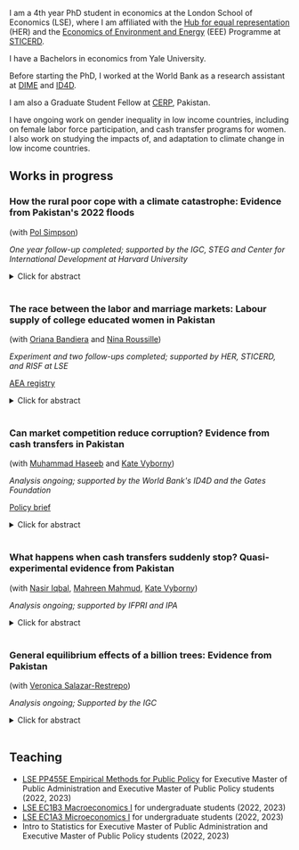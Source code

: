I am a 4th year PhD student in economics at the London School of Economics (LSE), where I am affiliated with the [Hub for equal representation](https://www.hubequalrep.org) (HER) and the [Economics of Environment and Energy](https://sticerd.lse.ac.uk/_new/research/economics-environment-energy/default.asp) (EEE) Programme at [STICERD](https://sticerd.lse.ac.uk).

I have a Bachelors in economics from Yale University.

Before starting the PhD, I worked at the World Bank as a research assistant at [DIME](https://www.worldbank.org/en/research/dime) and [ID4D](https://id4d.worldbank.org).

I am also a Graduate Student Fellow at [CERP](https://www.cerp.org.pk), Pakistan.

I have ongoing work on gender inequality in low income countries, including on female labor force participation, and cash transfer programs for women. I also work on studying the impacts of, and adaptation to climate change in low income countries.

## Works in progress 

###  How the rural poor cope with a climate catastrophe: Evidence from Pakistan's 2022 floods
(with [Pol Simpson](https://www.lse.ac.uk/economics/people/research-students/polly-simpson))

_One year follow-up completed; supported by the IGC, STEG and Center for International Development at Harvard University_

<details>

<summary>Click for abstract</summary>

Extreme weather events are increasingly common as a result of climate change. Yet little is known about how exceptional climate shocks affect the lives of those most vulnerable to them, or about the barriers they face to moving out of harm's way. In this project, we study the effects of the 2022 flooding in Pakistan, which has affected 33 million households and left one third of the country under water. We leverage pre- and post-flood panel data on a random sample of 5,000 low-income, rural households across 6 districts of Sindh, who vary in their local exposure to the 2022 floods. We study (i) how floods impact these households, (ii) what decisions they make to cope with the immediate consequences of this shock, and (iii) what forces shape their forward-looking adaptation decisions. We exploit plausibly random local variation in flood water inundation – i.e., precipitation interacted with topography – conditional on historical likelihood of inundation and district fixed effects. Our outcomes include flood damages (e.g. loss of income or assets, health impacts, and disruption of social networks and trade), coping strategies (e.g. drawdown of savings, sale of assets, new loans, increased labour supply, changes to educational or nuturitional investments) and adaptation (e.g. diversification of networks or assets, and migration). 

</details>

<br />


### The race between the labor and marriage markets: Labour supply of college educated women in Pakistan
(with [Oriana Bandiera](https://www.orianabandiera.net) and [Nina Roussille](http://ninaroussille.github.io/))

_Experiment and two follow-ups completed; supported by HER, STICERD, and RISF at LSE_

[AEA registry](https://www.socialscienceregistry.org/trials/11298)

<details>

  <summary>Click for abstract</summary>  
 
Over the past 25 years, while access to college education has increased for women in Pakistan, female labor force participation (FLFP) has remained stagnant; only 33% of college-educated women participate in the labor force. In June 2022, we surveyed the entire graduating
cohort (2,200 students) of a large private university in Lahore. Strikingly, we found that virtually all female
students intended to work after college, and believed themselves to be about as likely as their male peers
to find a job within 6 months. However, 6 months later, only 48% of female students were in the labor
force and only 34% were gainfully employed. In contrast, 85% of men were in the labor force and 60% of
them were employed. This is despite the fact that women on average had a higher GPA, and conditional on
applying, received job offers at the same rate as men. We test one potential channel explaining why women’s LFP falls short of
their expectations: the timing of their job applications. Specifically, we test whether encouraging women to
apply to jobs right after graduation leads to higher LFP. At baseline, we observed that while men’s labor market outcomes do not depend on the timing of their applications, women’s chances of LFP and employment double if they started applying to jobs earlier. However, most students – especially women – did not start applying to jobs until a few months after graduation. Meanwhile, women
started receiving marriage offers shortly after graduating and reported growing pressure from their families to consider these offers imminently. If marriage offers arrive faster than job offers – and women get engaged or married before they start work – they may never work. Conversely, if a woman is already employed when she enters the marriage market, she is
unlikely to receive offers from men who find a working woman unsuitable, thus shifting the composition of
marriage offers in favor of sustained FLFP. To test how the timing of job search affects FLFP, we are running this experiment with 2,100 students graduating from Pakistan’s largest (public) university.
</details>

<br />

### Can market competition reduce corruption? Evidence from cash transfers in Pakistan 
(with [Muhammad Haseeb](https://sites.google.com/view/mhaseeb) and [Kate Vyborny](https://sites.google.com/site/kvyborny/home))

_Analysis ongoing; supported by the World Bank's ID4D and the Gates Foundation_

[Policy brief](https://documents1.worldbank.org/curated/en/099155004142238180/pdf/P1763410d1e1af00108e170e5754d04fed9.pdf)

<details>

  <summary>Click for abstract</summary>	
	
  We study whether market competition between public officials can reduce corruption. We exploit exogenous changes to the market structure of payment delivery agents in Pakistan's Benazir Income Support Programme to assess impacts on corruption in the delivery of these cash transfers. We find that a payment reform that led to exclusive reliance on payment delivery agents increased reports of side payments paid involuntarily to access the cash transfer. However, higher market competition between these rent-seeking agents reduced extensive and intensive margin demand for bribes. 
</details>	
<br />
	
### What happens when cash transfers suddenly stop? Quasi-experimental evidence from Pakistan
(with [Nasir Iqbal](https://nasiriqbal.com.pk), [Mahreen Mahmud](https://sites.google.com/site/mahreenmahmudsite/home?authuser=0), [Kate Vyborny](https://sites.google.com/site/kvyborny/home))

_Analysis ongoing; supported by IFPRI and IPA_
  
<details>

  <summary>Click for abstract</summary>  
 
  A growing body of evidence shows mostly positive impacts of cash transfers for women on a range of outcomes. However, there is limited work, empirical or theoretical, on what happens when long running unconditional cash transfers stop. Cash transfers may stop for a given household either because their economic position has improved and they no longer meet the eligibility criterion, or because of cuts to the funding pot resulting in a more stringent eligibility criterion. Since cash transfer programs are costly and may not be expected to provide support permanently, understanding how households cope when cash transfers stop is crucial. In this study, we use a regression discontinuity approach to examine the impact of the discontinuation of cash transfers on households in Pakistan who have been receiving transfers over a ten year period.
</details>
<br />

### General equilibrium effects of a billion trees: Evidence from Pakistan
(with [Veronica Salazar-Restrepo](https://www.veronicasalazarrestrepo.com))

_Analysis ongoing; Supported by the IGC_

<details>

  <summary>Click for abstract</summary>  
 
  Several countries are investing large sums of money in nation-wide tree planting programs as part of their climate mitigation and adaptation strategies. However, there is limited evidence on the impacts of such programs on livelihoods and ecosystems. These programs may disrupt ecosystems and agriculture, deplete water supplies, displace local communities, and lead to more deforestation in other areas. Conversely, planting the right species of trees at the right place can sequester carbon, regenerate forests, and provide ecosystem services like flood prevention. In this project, we focus on Pakistan's Billion Tree Tsunami Afforestation Programme (BTTAP), which planted 1 billion trees in the province of Khyber Pakhtunkhwa. First, we employ the AVOCADO remote-sensing algorithm to measure forest regrowth at high resolution (30m pixels) in order to measure the effectiveness of the program (Decuyper et al. 2022). Second, we also gather environmental data on wind, fires, temperature, precipitation, and pollution and combine it with administrative data on socioeconomic outcomes in order to measure ecological spillovers of the program in neighboring areas. Finally, we incorporate these spillovers in a general equilibrium framework to analyze whether the program displaced existing economic activities like agriculture.

</details>
<br />

## Teaching 

- [LSE PP455E Empirical Methods for Public Policy](https://www.lse.ac.uk/resources/calendar.bak/courseGuides/EC/2015_EC455E.htm) for Executive Master of Public Administration and Executive Master of Public Policy students (2022, 2023)
- [LSE EC1B3 Macroeconomics I](https://www.lse.ac.uk/resources/calendar2021-2022/courseGuides/EC/2021_EC1B3.htm) for undergraduate students (2022, 2023)
- [LSE EC1A3 Microeconomics I](https://www.lse.ac.uk/resources/calendar2021-2022/courseGuides/EC/2021_EC1A3.htm) for undergraduate students (2022, 2023)
- Intro to Statistics for Executive Master of Public Administration and Executive Master of Public Policy students (2022, 2023)

